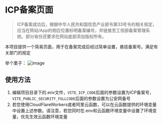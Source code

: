 # ICP备案页面

>ICP备案成功后，根据中华人民共和国信息产业部令第33号令的相关规定，应当在网站/App的相应位置标明备案编号，并链接至工信部备案管理系统。部分省份还要求在网站底部添加版权所有。

本项目提供一个简易页面，用于在备案完成后经过简单设置，悬挂备案号。满足有关部门的规定

举个栗子：
![image](https://github.com/user-attachments/assets/349d16aa-fe7f-4fe6-9c11-9d9a008118b3)


## 使用方法
1. 编辑项目目录下的.env文件，`VITE_ICP_CODE`后面的参数设置为ICP备案号，`VITE_PUBLIC_SECURITY_FULLCODE`后面的参数设置为公安网备号
2. 若您使用CloudFlareWorkers或者阿里云函数，可以在云函数提供的环境变量中设置上述参数。请注意，若您同时在.env和云函数环境变量中设置了环境变量，优先生效云函数环境变量
